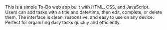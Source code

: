 This is a simple To-Do web app built with HTML, CSS, and JavaScript.  Users can add tasks with a title and date/time, then edit, complete, or delete them.  The interface is clean, responsive, and easy to use on any device.  Perfect for organizing daily tasks quickly and efficiently.
